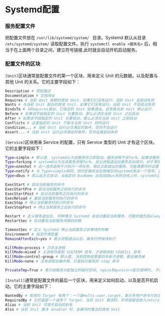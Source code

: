 # Systemd配置

### 服务配置文件

把配置文件放在 `/usr/lib/systemd/system/ ` 目录。Systemd 默认从目录 `/etc/systemd/system/` 读取配置文件。执行 `systemctl enable <服务名>` 后，相当于在上面两个目录之间，建立符号链接,此时就会自动开机启动服务。

### 配置文件的区块

`[Unit]`区块通常是配置文件的第一个区块，用来定义 Unit 的元数据，以及配置与其他 Unit 的关系。它的主要字段如下：

```bash
Description # 简短描述
Documentation # 文档地址
Requires # 当前 Unit 依赖的其他 Unit，如果它们没有运行，当前 Unit 会启动失败
Wants # 与当前 Unit 配合的其他 Unit，如果它们没有运行，当前 Unit 不会启动失败
BindsTo # 与Requires类似，它指定的 Unit 如果退出，会导致当前 Unit 停止运行
Before # 如果该字段指定的 Unit 也要启动，那么必须在当前 Unit 之后启动
After # 如果该字段指定的 Unit 也要启动，那么必须在当前 Unit 之前启动
Conflicts # 这里指定的 Unit 不能与当前 Unit 同时运行
Condition... # 当前 Unit 运行必须满足的条件，否则不会运行
Assert... # 当前 Unit 运行必须满足的条件，否则会报启动失败
```

`[Service]`区块用来 Service 的配置，只有 Service 类型的 Unit 才有这个区块。它的主要字段如下：

```bash
Type=simple # 默认值, systemd认为该服务将立即启动。服务进程不会fork。如果该服务要启动其他服务，不要使用此类型启动，除非该服务是socket激活型。
Type=forking # systemd认为当该服务进程fork，且父进程退出后服务启动成功。对于常规的守护进程（daemon），除非你确定此启动方式无法满足需求，使用此类型启动即可。使用此启动类型应同时指定 PIDFile=，以便systemd能够跟踪服务的主进程。
Type=oneshot # 这一选项适用于只执行一项任务、随后立即退出的服务。可能需要同时设置 RemainAfterExit=yes使得systemd在服务进程退出之后仍然认为服务处于激活状态
Type=notify # 与 Type=simple相同，但约定服务会在就绪后向systemd发送一个信号。这一通知的实现由 libsystemd-daemon.so提供。
Type=dbus # 若以此方式启动，当指定的 BusName 出现在DBus系统总线上时，systemd认为服务就绪。

ExecStart # 启动当前服务的命令
ExecStartPre # 启动当前服务之前执行的命令
ExecStartPost # 启动当前服务之后执行的命令
ExecReload # 重启当前服务时执行的命令
ExecStop # 停止当前服务时执行的命令
ExecStopPost # 停止当其服务之后执行的命令

Restart # 定义服务退出后, 何种情况 Systemd 会自动重启当前服务，可能的值包括always（总是重启）、on-success(正常退出则重启)、on-failure(非正常退出后重启)、on-abnormal、on-abort、on-watchdog
RestartSec # 自动重启当前服务间隔的秒数

TimeoutSec # 定义 Systemd 停止当前服务之前等待的秒数
Environment # 指定环境变量
RemainAfterExit=yes # 表示进程退出以后，服务仍然保持执行

KillMode=process # 只杀主进程
KillMode=mixed # 主进程将收到 SIGTERM 信号，子进程收到 SIGKILL 信号
KillMode=control-group # 默认值, 当前控制组里面的所有子进程，都会被杀掉
KillMode=none # 没有进程会被杀掉，只是执行服务的 stop 命令

PrivateTmp=True # 表示给服务分配独立的临时空间, nginx和gunicorn配合使用时, 不要开启
```

`[Install]`通常是配置文件的最后一个区块，用来定义如何启动，以及是否开机启动。它的主要字段如下：

```bash
WantedBy # 常用的 Target 有两个：一个是multi-user.target，表示多用户命令行状态；另一个是graphical.target，表示图形用户状态，它依赖于multi-user.target
RequiredBy # 它的值是一个或多个 Target，当前 Unit 激活时，符号链接会放入/etc/systemd/system目录下面以 Target 名 + .required后缀构成的子目录中
Alias # 当前 Unit 可用于启动的别名
Also # 当前 Unit 激活（enable）时，会被同时激活的其他 Unit
```


